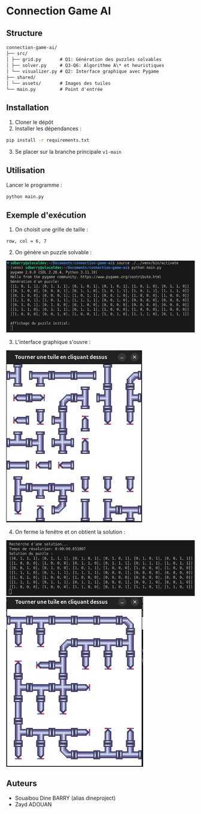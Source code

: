 # Connection Game AI

## Structure

```
connection-game-ai/
├── src/
│ ├── grid.py       # Q1: Génération des puzzles solvables
│ ├── solver.py     # Q3-Q6: Algorithme A\* et heuristiques
│ └── visualizer.py # Q2: Interface graphique avec Pygame
├── shared/
│ └── assets/       # Images des tuiles
└── main.py         # Point d'entrée

```

## Installation

1. Cloner le dépôt
2. Installer les dépendances :

```bash
pip install -r requirements.txt
```

3. Se placer sur la branche principale `v1-main`

## Utilisation

Lancer le programme :

```bash
python main.py
```

## Exemple d'exécution

1. On choisit une grille de taille :

```
row, col = 6, 7
```

2. On génère un puzzle solvable :

![alt text](/shared/assets/image-1.png)

3. L'interface graphique s'ouvre :

![alt text](/shared/assets/image-2.png)

4. On ferme la fenêtre et on obtient la solution :

![alt text](/shared/assets/image-3.png)
![alt text](/shared/assets/image-4.png)

## Auteurs

- Souaibou Dine BARRY (alias dineproject)
- Zayd ADOUAN
